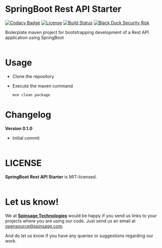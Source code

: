 
# SpringBoot Rest API Starter

[![Codacy Badge](https://api.codacy.com/project/badge/Grade/503386f7e4f14a14b65fb3bd603b9c34)](https://app.codacy.com/gh/spinsage/springboot-starter-restapi?utm_source=github.com&utm_medium=referral&utm_content=spinsage/springboot-starter-restapi&utm_campaign=Badge_Grade)
[![License](https://img.shields.io/badge/License-Apache%202.0-blue.svg)](https://opensource.org/licenses/Apache-2.0)
[![Build Status](https://travis-ci.com/spinsage/springboot-starter-restapi.svg?branch=main)](https://travis-ci.com/spinsage/springboot-starter-restapi)
[![Black Duck Security Risk](https://copilot.blackducksoftware.com/github/repos/spinsage/springboot-starter-restapi/branches/main/badge-risk.svg)](https://copilot.blackducksoftware.com/github/repos/spinsage/springboot-starter-restapi/branches/main)

Boilerplate maven project for bootstrapping development of a Rest API application using SpringBoot
<br><br>
# Usage
- Clone the repository
- Execute the maven command

	```bash
	mvn clean package
	```
# Changelog
**Version 0.1.0**
- Initial commit
<br><br>

# LICENSE
**SpringBoot Rest API Starter** is MIT-licensed.
<br><br>

# Let us know!
We at [**Spinsage Technologies**](https://www.spinsage.com/) would be happy if you send us links to your projects where you are using our code. Just send us an email at [opensource@spinsage.com](mailto:opensource@spinsage.com). 

And do let us know if you have any queries or suggestions regarding our work.
